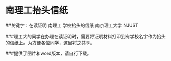 # 南理工抬头信纸

##关键字：在读证明 南理工 学校抬头的信纸  南京理工大学 NJUST 

###理工大的同学在办理在读证明时，需要将证明材料打印到有学校名字作为抬头的信纸上。为方便各位同学，这里将之共享。


###提供了图片和word版本，请自行下载。
